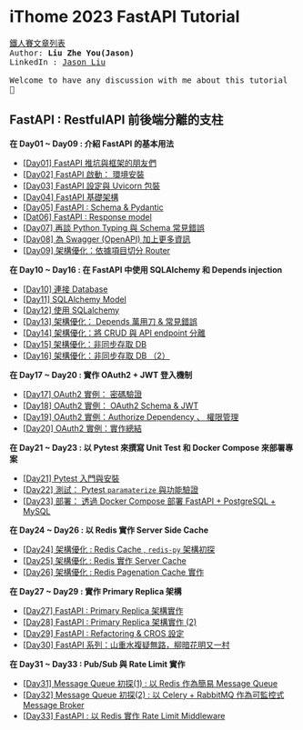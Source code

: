 # iThome 2023 FastAPI Tutorial

<a href="https://ithelp.ithome.com.tw/users/20148985/ironman/6772">鐵人賽文章列表</a>
<samp>
<br>
Author: <strong>Liu Zhe You(Jason)</strong><br>
LinkedIn : <a href="https://www.linkedin.com/in/zhe-you-liu/">Jason Liu</a><br>
<br>
Welcome to have any discussion with me about this tutorial 🙌<br>
</samp>


## FastAPI : RestfulAPI 前後端分離的支柱

**在 Day01 ~ Day09 : 介紹 FastAPI 的基本用法** <br>
- [[Day01]  FastAPI 推坑與框架的朋友們](https://github.com/jason810496/iThome2023-FastAPI-Tutorial/tree/Day01)
- [[Day02] FastAPI 啟動： 環境安裝](https://github.com/jason810496/iThome2023-FastAPI-Tutorial/tree/Day02)
- [[Day03] FastAPI 設定與 Uvicorn 包裝](https://github.com/jason810496/iThome2023-FastAPI-Tutorial/tree/Day03)
- [[Day04] FastAPI 基礎架構](https://github.com/jason810496/iThome2023-FastAPI-Tutorial/tree/Day04)
- [[Day05] FastAPI : Schema & Pydantic](https://github.com/jason810496/iThome2023-FastAPI-Tutorial/tree/Day05)
- [[Dat06] FastAPI : Response model](https://github.com/jason810496/iThome2023-FastAPI-Tutorial/tree/Day06)
- [[Day07] 再談 Python Typing 與 Schema 常見錯誤](https://github.com/jason810496/iThome2023-FastAPI-Tutorial/tree/Day07)
- [[Day08] 為 Swagger (OpenAPI) 加上更多資訊](https://github.com/jason810496/iThome2023-FastAPI-Tutorial/tree/Day08)
- [[Day09]  架構優化：依據項目切分 Router](https://github.com/jason810496/iThome2023-FastAPI-Tutorial/tree/Day09)

**在 Day10 ~ Day16 : 在 FastAPI 中使用 SQLAlchemy 和 Depends injection** <br>
- [[Day10] 連接 Database](https://github.com/jason810496/iThome2023-FastAPI-Tutorial/tree/Day10)
- [[Day11] SQLAlchemy Model](https://github.com/jason810496/iThome2023-FastAPI-Tutorial/tree/Day11)
- [[Day12] 使用 SQLalchemy](https://github.com/jason810496/iThome2023-FastAPI-Tutorial/tree/Day12)
- [[Day13] 架構優化： Depends 萬用刀 & 常見錯誤](https://github.com/jason810496/iThome2023-FastAPI-Tutorial/tree/Day13)
- [[Day14] 架構優化：將 CRUD 與 API endpoint 分離](https://github.com/jason810496/iThome2023-FastAPI-Tutorial/tree/Day14)
- [[Day15] 架構優化：非同步存取 DB](https://github.com/jason810496/iThome2023-FastAPI-Tutorial/tree/Day15)
- [[Day16] 架構優化：非同步存取 DB （2）](https://github.com/jason810496/iThome2023-FastAPI-Tutorial/tree/Day16)

**在 Day17 ~ Day20 : 實作 OAuth2 + JWT 登入機制** <br>
- [[Day17] OAuth2 實例： 密碼驗證](https://github.com/jason810496/iThome2023-FastAPI-Tutorial/tree/Day17)
- [[Day18] OAuth2 實例： OAuth2 Schema & JWT](https://github.com/jason810496/iThome2023-FastAPI-Tutorial/tree/Day18)
- [[Day19] OAuth2 實例：Authorize Dependency 、 權限管理](https://github.com/jason810496/iThome2023-FastAPI-Tutorial/tree/Day19)
- [[Day20] OAuth2 實例：實作總結](https://github.com/jason810496/iThome2023-FastAPI-Tutorial/tree/Day20)

**在 Day21 ~ Day23 : 以 Pytest 來撰寫 Unit Test 和 Docker Compose 來部署專案** <br>
- [[Day21] Pytest 入門與安裝](https://github.com/jason810496/iThome2023-FastAPI-Tutorial/tree/Day21)
- [[Day22] 測試： Pytest `paramaterize` 與功能驗證](https://github.com/jason810496/iThome2023-FastAPI-Tutorial/tree/Day22)
- [[Day23] 部署： 透過 Docker Compose 部署 FastAPI + PostgreSQL + MySQL](https://github.com/jason810496/iThome2023-FastAPI-Tutorial/tree/Day23)

**在 Day24 ~ Day26 : 以 Redis 實作 Server Side Cache** <br>
- [[Day24] 架構優化 : Redis Cache , `redis-py` 架構初探](https://github.com/jason810496/iThome2023-FastAPI-Tutorial/tree/Day24)
- [[Day25] 架構優化 : Redis 實作 Server Cache](https://github.com/jason810496/iThome2023-FastAPI-Tutorial/tree/Day25)
- [[Day26] 架構優化 : Redis Pagenation Cache 實作](https://github.com/jason810496/iThome2023-FastAPI-Tutorial/tree/Day26)

**在 Day27 ~ Day29 : 實作 Primary Replica 架構** <br>
- [[Day27]  FastAPI : Primary Replica 架構實作](https://github.com/jason810496/iThome2023-FastAPI-Tutorial/tree/Day27)
- [[Day28] FastAPI : Primary Replica 架構實作 (2)](https://github.com/jason810496/iThome2023-FastAPI-Tutorial/tree/Day28)
- [[Day29] FastAPI : Refactoring & CROS 設定](https://github.com/jason810496/iThome2023-FastAPI-Tutorial/tree/Day29)
- [[Day30] FastAPI 系列：山重水複疑無路，柳暗花明又一村](https://github.com/jason810496/iThome2023-FastAPI-Tutorial/tree/Day30)

**在 Day31 ~ Day33 : Pub/Sub 與 Rate Limit 實作** <br>
- [[Day31] Message Queue 初探(1) : 以 Redis 作為簡易 Message Queue](https://github.com/jason810496/iThome2023-FastAPI-Tutorial/tree/Day31)
- [[Day32] Message Queue 初探(2) : 以 Celery + RabbitMQ 作為可監控式 Message Broker](https://github.com/jason810496/iThome2023-FastAPI-Tutorial/tree/Day32)
- [[Day33] FastAPI : 以 Redis 實作 Rate Limit Middleware](https://github.com/jason810496/iThome2023-FastAPI-Tutorial/tree/Day33)
    
